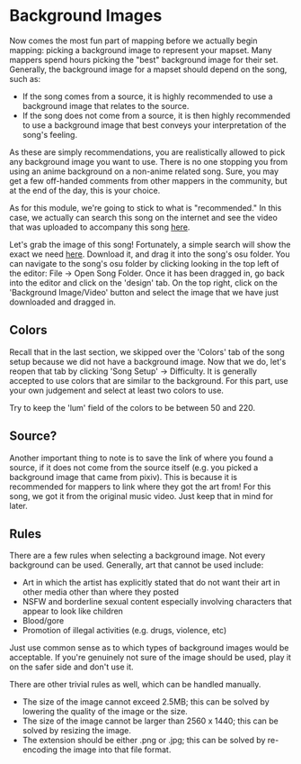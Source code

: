 # Background Images

Now comes the most fun part of mapping before we actually begin mapping: picking a background image to represent your mapset. Many mappers spend hours picking the "best" background image for their set. Generally, the background image for a mapset should depend on the song, such as:

- If the song comes from a source, it is highly recommended to use a background image that relates to the source.
- If the song does not come from a source, it is then highly recommended to use a background image that best conveys your interpretation of the song's feeling.

As these are simply recommendations, you are realistically allowed to pick any background image you want to use. There is no one stopping you from using an anime background on a non-anime related song. Sure, you may get a few off-handed comments from other mappers in the community, but at the end of the day, this is your choice.

As for this module, we're going to stick to what is "recommended." In this case, we actually can search this song on the internet and see the video that was uploaded to accompany this song [here](https://www.youtube.com/watch?v=9UKCoCrWl9M). 

Let's grab the image of this song! Fortunately, a simple search will show the exact we need [here](https://i.ytimg.com/vi/9UKCoCrWl9M/maxresdefault.jpg). Download it, and drag it into the song's osu folder. You can navigate to the song's osu folder by clicking looking in the top left of the editor: File -> Open Song Folder. Once it has been dragged in, go back into the editor and click on the 'design' tab. On the top right, click on the 'Background Image/Video' button and select the image that we have just downloaded and dragged in.

## Colors

Recall that in the last section, we skipped over the 'Colors' tab of the song setup because we did not have a background image. Now that we do, let's reopen that tab by clicking 'Song Setup' -> Difficulty. It is generally accepted to use colors that are similar to the background. For this part, use your own judgement and select at least two colors to use.

Try to keep the 'lum' field of the colors to be between 50 and 220.

## Source?

Another important thing to note is to save the link of where you found a source, if it does not come from the source itself (e.g. you picked a background image that came from pixiv). This is because it is recommended for mappers to link where they got the art from! For this song, we got it from the original music video. Just keep that in mind for later.

## Rules

There are a few rules when selecting a background image. Not every background can be used. Generally, art that cannot be used include:

- Art in which the artist has explicitly stated that do not want their art in other media other than where they posted
- NSFW and borderline sexual content especially involving characters that appear to look like children
- Blood/gore
- Promotion of illegal activities (e.g. drugs, violence, etc)

Just use common sense as to which types of background images would be acceptable. If you're genuinely not sure of the image should be used, play it on the safer side and don't use it.

There are other trivial rules as well, which can be handled manually.

- The size of the image cannot exceed 2.5MB; this can be solved by lowering the quality of the image or the size.
- The size of the image cannot be larger than 2560 x 1440; this can be solved by resizing the image.
- The extension should be either .png or .jpg; this can be solved by re-encoding the image into that file format.
